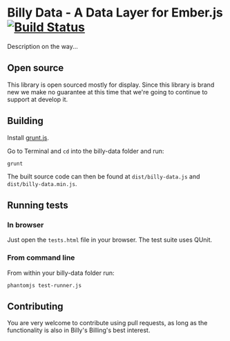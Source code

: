 # Billy Data - A Data Layer for Ember.js [![Build Status](https://travis-ci.org/billysbilling/billy-data.png?branch=master)](https://travis-ci.org/billysbilling/billy-data)

Description on the way...

## Open source

This library is open sourced mostly for display. Since this library is brand new we make no guarantee at this time that
we're going to continue to support at develop it. 

## Building

Install [grunt.js](https://github.com/gruntjs/grunt/blob/0.3-stable/docs/toc.md).

Go to Terminal and `cd` into the billy-data folder and run:

```
grunt
```

The built source code can then be found at `dist/billy-data.js` and `dist/billy-data.min.js`.

## Running tests

### In browser

Just open the `tests.html` file in your browser. The test suite uses QUnit.

### From command line

From within your billy-data folder run:

```
phantomjs test-runner.js
```

## Contributing

You are very welcome to contribute using pull requests, as long as the functionality is also in Billy's Billing's best interest.